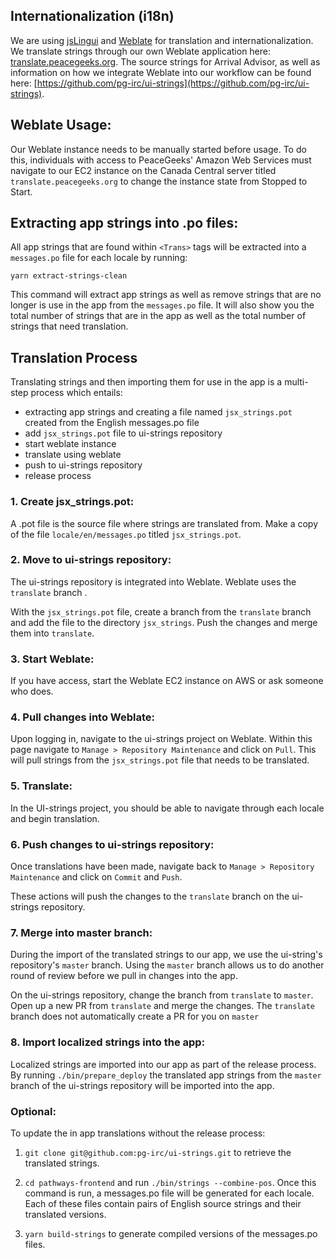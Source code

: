 ## Internationalization (i18n)

We are using [jsLingui](https://github.com/lingui/js-lingui) and [Weblate](https://weblate.org) for translation and internationalization. We translate strings through our own Weblate application here: [translate.peacegeeks.org](https://translate.peacegeeks.org). The source strings for Arrival Advisor, as well as information on how we integrate Weblate into our workflow can be found here: [https://github.com/pg-irc/ui-strings](https://github.com/pg-irc/ui-strings). 

## Weblate Usage:

Our Weblate instance needs to be manually started before usage. To do this, individuals with access to PeaceGeeks' Amazon Web Services must navigate to our EC2 instance on 
the Canada Central server titled `translate.peacegeeks.org` to change the instance state from Stopped to Start. 

## Extracting app strings into .po files:

All app strings that are found within `<Trans>` tags will be extracted into a `messages.po` file for each locale by running: 

`yarn extract-strings-clean` 

This command will extract app strings as well as remove strings that are no longer is use in the app from the `messages.po` file.
It will also show you the total number of strings that are in the app as well as the total number of strings that need translation. 

## Translation Process

Translating strings and then importing them for use in the app is a multi-step process which entails: 

- extracting app strings and creating a file named `jsx_strings.pot` created from the English messages.po file 
- add `jsx_strings.pot` file to ui-strings repository 
- start weblate instance 
- translate using weblate
- push to ui-strings repository 
- release process 

### 1. Create jsx_strings.pot:

A .pot file is the source file where strings are translated from. 
Make a copy of the file `locale/en/messages.po` titled `jsx_strings.pot`. 

### 2. Move to ui-strings repository: 

The ui-strings repository is integrated into Weblate. Weblate uses the `translate` branch . 

With the `jsx_strings.pot` file, create a branch from the `translate` branch and add the file to the directory `jsx_strings`. 
Push the changes and merge them into `translate`.

### 3. Start Weblate:

If you have access, start the Weblate EC2 instance on AWS or ask someone who does. 

### 4. Pull changes into Weblate:

Upon logging in, navigate to the ui-strings project on Weblate. Within this page navigate to `Manage > Repository Maintenance` and click on `Pull`. 
This will pull strings from the `jsx_strings.pot` file that needs to be translated. 

### 5. Translate:

In the UI-strings project, you should be able to navigate through each locale and begin translation. 

### 6. Push changes to ui-strings repository:

Once translations have been made, navigate back to `Manage > Repository Maintenance` and click on `Commit` and `Push`.

These actions will push the changes to the `translate` branch on the ui-strings repository. 

### 7. Merge into master branch:

During the import of the translated strings to our app, we use the ui-string's repository's `master` branch. 
Using the `master` branch allows us to do another round of review before we pull in changes into the app. 

On the ui-strings repository, change the branch from `translate` to `master`. Open up a new PR from `translate` and merge the changes. The `translate` branch does not automatically create a PR for you on `master`

### 8. Import localized strings into the app:

Localized strings are imported into our app as part of the release process. By running `./bin/prepare_deploy` the translated app strings from the `master` branch of the ui-strings repository will be imported into the app. 

### Optional:  

To update the in app translations without the release process: 

1. `git clone git@github.com:pg-irc/ui-strings.git` to retrieve the translated strings.

2. `cd pathways-frontend` and run `./bin/strings --combine-pos`. Once this command is run, a messages.po file will be generated for each locale. Each of these files contain pairs of English source strings and their translated versions. 

3. `yarn build-strings` to generate compiled versions of the messages.po files.